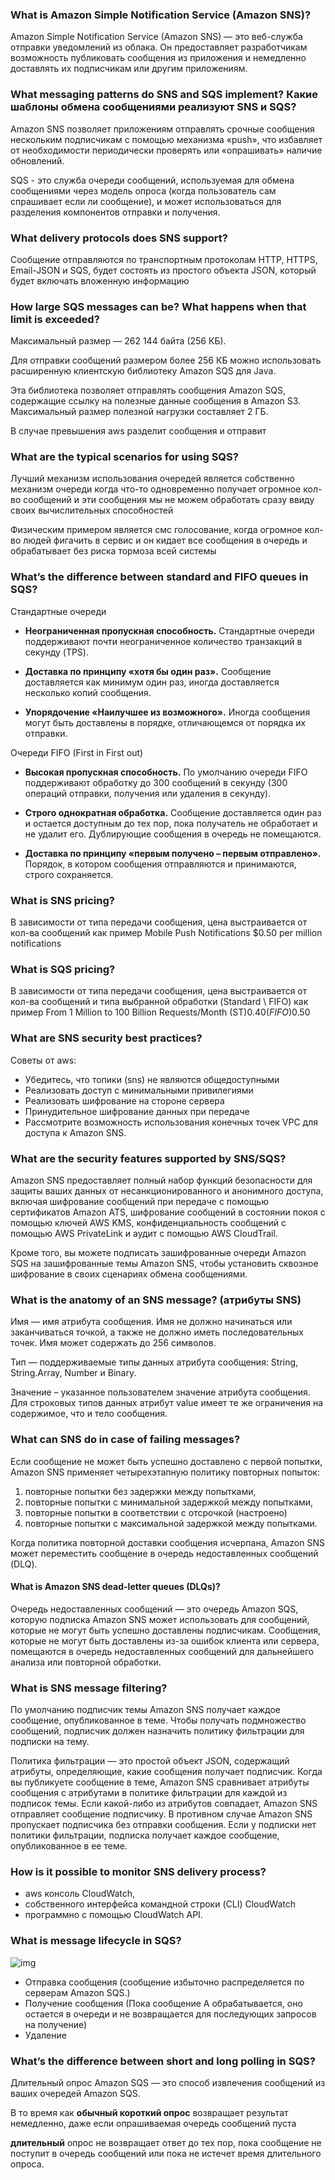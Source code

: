 ### What is Amazon Simple Notification Service (Amazon SNS)?

Amazon Simple Notification Service (Amazon SNS) — 
это веб-служба отправки уведомлений из облака. 
Он предоставляет разработчикам возможность публиковать сообщения
из приложения и немедленно доставлять их подписчикам 
или другим приложениям.

### What messaging patterns do SNS and SQS implement? Какие шаблоны обмена сообщениями реализуют SNS и SQS?

Amazon SNS позволяет приложениям отправлять срочные сообщения 
нескольким подписчикам с помощью механизма «push», 
что избавляет от необходимости периодически проверять или «опрашивать»
наличие обновлений.

SQS - это служба очереди сообщений, используемая для обмена сообщениями
через модель опроса (когда пользователь сам спрашивает если ли сообщение),
и может использоваться для разделения компонентов отправки и получения.

### What delivery protocols does SNS support?

Сообщение отправляются по транспортным протоколам 
HTTP, HTTPS, Email-JSON и SQS, 
будет состоять из простого объекта JSON, 
который будет включать вложенную информацию

### How large SQS messages can be? What happens when that limit is exceeded?

Максимальный размер — 262 144 байта (256 КБ).

Для отправки сообщений размером более 256 КБ можно использовать 
расширенную клиентскую библиотеку Amazon SQS для Java. 

Эта библиотека позволяет отправлять сообщения Amazon SQS, 
содержащие ссылку на полезные данные сообщения в Amazon S3. 
Максимальный размер полезной нагрузки составляет 2 ГБ.

В случае превышения aws разделит сообщения и отправит

### What are the typical scenarios for using SQS?

Лучший механизм использования очередей является собственно механизм очереди
когда что-то одновременно получает огромное кол-во сообщений и эти
сообщения мы не можем обработать сразу ввиду своих вычислительных способностей

Физическим примером является смс голосование, когда огромное кол-во людей
фигачить в сервис и он кидает все сообщения в очередь и обрабатывает 
без риска тормоза всей системы

### What’s the difference between standard and FIFO queues in SQS?

Стандартные очереди

- **Неограниченная пропускная способность.** 
Стандартные очереди поддерживают почти неограниченное количество 
транзакций в секунду (TPS).

- **Доставка по принципу «хотя бы один раз».** 
Сообщение доставляется как минимум один раз, иногда доставляется несколько копий сообщения.

- **Упорядочение «Наилучшее из возможного».** 
Иногда сообщения могут быть доставлены в порядке, отличающемся от 
порядка их отправки.

Очереди FIFO (First in First out)

- **Высокая пропускная способность.** 
По умолчанию очереди FIFO поддерживают обработку до 300 сообщений 
в секунду (300 операций отправки, получения или удаления в секунду).

- **Строго однократная обработка.** 
Сообщение доставляется один раз и остается доступным до тех пор, 
пока получатель не обработает и не удалит его. 
Дублирующие сообщения в очередь не помещаются.

- **Доставка по принципу «первым получено – первым отправлено».** 
Порядок, в котором сообщения отправляются и принимаются, 
строго сохраняется.

### What is SNS pricing?

В зависимости от типа передачи сообщения, цена выстраивается от кол-ва сообщений
как пример
Mobile Push Notifications	$0.50 per million notifications

### What is SQS pricing?

В зависимости от типа передачи сообщения, цена выстраивается от кол-ва сообщений
и типа выбранной обработки (Standard \\ FIFO)
как пример
From 1 Million to 100 Billion Requests/Month	(ST)$0.40	(FIFO)$0.50

### What are SNS security best practices?

Советы от aws:
- Убедитесь, что топики (sns) не являются общедоступными
- Реализовать доступ с минимальными привилегиями
- Реализовать шифрование на стороне сервера
- Принудительное шифрование данных при передаче
- Рассмотрите возможность использования конечных точек VPC для доступа к Amazon SNS.

### What are the security features supported by SNS/SQS?

Amazon SNS предоставляет полный набор функций безопасности 
для защиты ваших данных от несанкционированного и анонимного доступа, 
включая шифрование сообщений при передаче с помощью сертификатов 
Amazon ATS, шифрование сообщений в состоянии покоя с помощью ключей 
AWS KMS, конфиденциальность сообщений с помощью AWS PrivateLink 
и аудит с помощью AWS CloudTrail.

Кроме того, вы можете подписать зашифрованные очереди Amazon SQS 
на зашифрованные темы Amazon SNS, 
чтобы установить сквозное шифрование в своих сценариях обмена сообщениями.

### What is the anatomy of an SNS message? (атрибуты SNS)

Имя — имя атрибута сообщения. 
Имя не должно начинаться или заканчиваться точкой, 
а также не должно иметь последовательных точек. 
Имя может содержать до 256 символов.

Тип — поддерживаемые типы данных атрибута сообщения: 
String, String.Array, Number и Binary.

Значение – указанное пользователем значение атрибута сообщения. 
Для строковых типов данных атрибут value имеет те же ограничения 
на содержимое, что и тело сообщения.

### What can SNS do in case of failing messages?

Если сообщение не может быть успешно доставлено с первой попытки, 
Amazon SNS применяет четырехэтапную политику повторных попыток: 
1) повторные попытки без задержки между попытками, 
2) повторные попытки с минимальной задержкой между попытками, 
3) повторные попытки в соответствии с отсрочкой (настроено)
4) повторные попытки с максимальной задержкой между попытками. 

Когда политика повторной доставки сообщения исчерпана, 
Amazon SNS может переместить сообщение в очередь недоставленных 
сообщений (DLQ). 

#### What is Amazon SNS dead-letter queues (DLQs)?

Очередь недоставленных сообщений — это очередь Amazon SQS, 
которую подписка Amazon SNS может использовать для сообщений, 
которые не могут быть успешно доставлены подписчикам. 
Сообщения, которые не могут быть доставлены из-за ошибок клиента
или сервера, помещаются в очередь недоставленных сообщений 
для дальнейшего анализа или повторной обработки.

### What is SNS message filtering?

По умолчанию подписчик темы Amazon SNS получает каждое сообщение, 
опубликованное в теме. 
Чтобы получать подмножество сообщений, 
подписчик должен назначить политику фильтрации для подписки на тему.

Политика фильтрации — это простой объект JSON, 
содержащий атрибуты, определяющие, какие сообщения получает подписчик. 
Когда вы публикуете сообщение в теме, 
Amazon SNS сравнивает атрибуты сообщения с атрибутами в политике 
фильтрации для каждой из подписок темы. 
Если какой-либо из атрибутов совпадает, Amazon SNS отправляет 
сообщение подписчику. 
В противном случае Amazon SNS пропускает подписчика 
без отправки сообщения. 
Если у подписки нет политики фильтрации, подписка получает 
каждое сообщение, опубликованное в ее теме.

### How is it possible to monitor SNS delivery process?

- aws консоль CloudWatch,
- собственного интерфейса командной строки (CLI) CloudWatch 
- программно с помощью CloudWatch API. 

### What is message lifecycle in SQS?

![img](https://docs.aws.amazon.com/AWSSimpleQueueService/latest/SQSDeveloperGuide/images/sqs-message-lifecycle-diagram.png)

- Отправка сообщения (сообщение избыточно распределяется по серверам Amazon SQS.)
- Получение сообщения (Пока сообщение A обрабатывается, оно остается в очереди и не возвращается для последующих запросов на получение)
- Удаление

### What’s the difference between short and long polling in SQS?

Длительный опрос Amazon SQS — это способ извлечения сообщений 
из ваших очередей Amazon SQS. 

В то время как **обычный короткий опрос** возвращает результат немедленно,
даже если опрашиваемая очередь сообщений пуста

**длительный** опрос не возвращает ответ до тех пор, пока сообщение 
не поступит в очередь сообщений или пока не истечет 
время длительного опроса.

